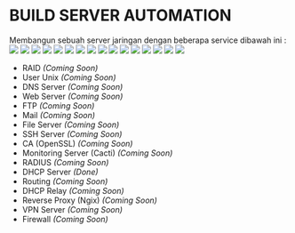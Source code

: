 # BUILD SERVER AUTOMATION
Membangun sebuah server jaringan dengan beberapa service dibawah ini :
<a href="#"><img src="https://img.shields.io/badge/RAID-Debian%209-_.svg"></a>
<a href="#"><img src="https://img.shields.io/badge/User%20Unix-Debian%209-_.svg"></a>
<a href="#"><img src="https://img.shields.io/badge/DNS%20Server-Debian%209-_.svg"></a>
<a href="#"><img src="https://img.shields.io/badge/Web%20Server-Debian%209-_.svg"></a>
<a href="#"><img src="https://img.shields.io/badge/FTP%20Server-Debian%209-_.svg"></a>
<a href="#"><img src="https://img.shields.io/badge/Mail%20Server-Debian%209-_.svg"></a>
<a href="#"><img src="https://img.shields.io/badge/File%20Server-Debian%209-_.svg"></a>
<a href="#"><img src="https://img.shields.io/badge/SSH%20Server-Debian%209-_.svg"></a>
<a href="#"><img src="https://img.shields.io/badge/CA%20OPENSSL-Debian%209-_.svg"></a>
<a href="#"><img src="https://img.shields.io/badge/Monitoring%20Server-Debian%209-_.svg"></a>
<a href="#"><img src="https://img.shields.io/badge/RADIUS-Debian%209-_.svg"></a>
<a href="#"><img src="https://img.shields.io/badge/DHCP%20Server-Debian%209-_.svg"></a>
<a href="#"><img src="https://img.shields.io/badge/DHCP%20Relay-Debian%209-_.svg"></a>
<a href="#"><img src="https://img.shields.io/badge/Reverse%20Proxy-Debian%209-_.svg"></a>
<a href="#"><img src="https://img.shields.io/badge/VPN%20Server-Debian%209-_.svg"></a>
<a href="#"><img src="https://img.shields.io/badge/Firewall-Debian%209-_.svg"></a>

- RAID <i>(Coming Soon)</i>
- User Unix <i>(Coming Soon)</i>
- DNS Server <i>(Coming Soon)</i>
- Web Server <i>(Coming Soon)</i>
- FTP <i>(Coming Soon)</i>
- Mail <i>(Coming Soon)</i>
- File Server <i>(Coming Soon)</i>
- SSH Server <i>(Coming Soon)</i>
- CA (OpenSSL) <i>(Coming Soon)</i>
- Monitoring Server (Cacti) <i>(Coming Soon)</i>
- RADIUS <i>(Coming Soon)</i>
- DHCP Server <i>(Done)</i>
- Routing <i>(Coming Soon)</i>
- DHCP Relay <i>(Coming Soon)</i>
- Reverse Proxy (Ngix) <i>(Coming Soon)</i>
- VPN Server <i>(Coming Soon)</i>
- Firewall <i>(Coming Soon)</i>